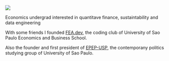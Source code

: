 <img src="https://render.githubusercontent.com/render/math?math=Y = K^{\alpha} L ^{1-\alpha}">

Economics undergrad interested in quantitave finance, sustaintability and data engineering

With some friends I founded [FEA.dev](https://github.com/fea-dev-usp), the coding club of University of Sao Paulo Economics and Business School.

Also the founder and first president of [EPEP-USP](https://github.com/epepusp), the contemporany politics studying group of University of Sao Paulo.
